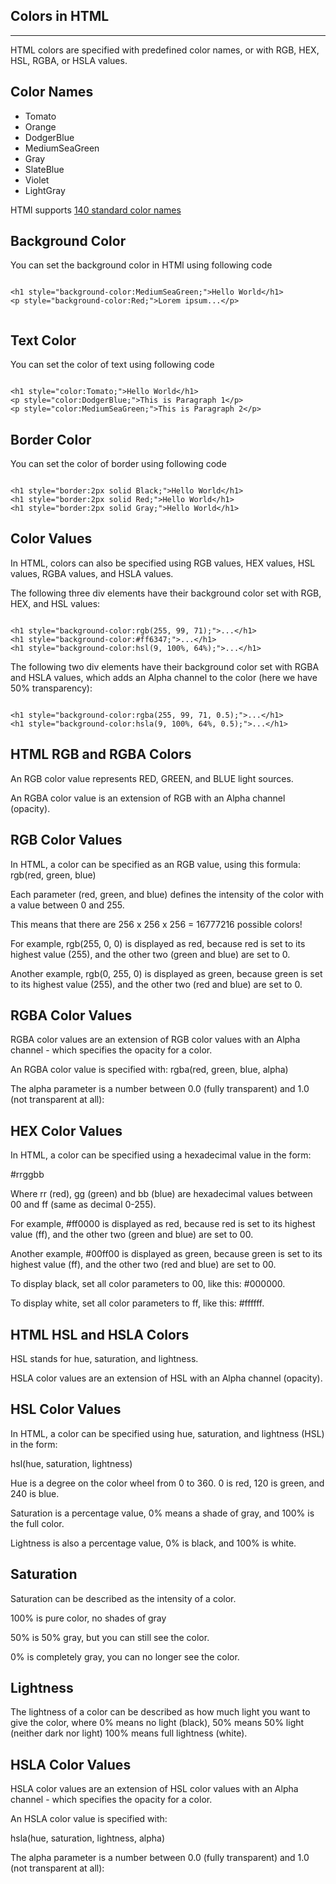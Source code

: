 ## Colors in HTML
<hr>
<p> HTML colors are specified with predefined color names, or with RGB, HEX, HSL, RGBA, or HSLA values. </p>

## Color Names
<ul> 
  <li> Tomato </li>
   <li> Orange </li>
   <li> DodgerBlue </li>
   <li> MediumSeaGreen </li>
   <li> Gray </li>
   <li> SlateBlue </li>
   <li> Violet </li>
   <li> LightGray </li>
</ul>
<p> HTMl supports <a href="https://www.w3schools.com/colors/colors_names.asp"> 140 standard color names </a> </p>

## Background Color

<p> You can set the background color in HTMl using following code </p>

```

<h1 style="background-color:MediumSeaGreen;">Hello World</h1>
<p style="background-color:Red;">Lorem ipsum...</p>


```

## Text Color

<p> You can set the color of text using following code </p>

```

<h1 style="color:Tomato;">Hello World</h1>
<p style="color:DodgerBlue;">This is Paragraph 1</p>
<p style="color:MediumSeaGreen;">This is Paragraph 2</p>

```

## Border Color

<p> You can set the color of border using following code </p>

```

<h1 style="border:2px solid Black;">Hello World</h1>
<h1 style="border:2px solid Red;">Hello World</h1>
<h1 style="border:2px solid Gray;">Hello World</h1>

```

## Color Values

<p> In HTML, colors can also be specified using RGB values, HEX values, HSL values, RGBA values, and HSLA values. </p>

<p> The following three div elements have their background color set with RGB, HEX, and HSL values: </p>

```

<h1 style="background-color:rgb(255, 99, 71);">...</h1>
<h1 style="background-color:#ff6347;">...</h1>
<h1 style="background-color:hsl(9, 100%, 64%);">...</h1>

```

<p> The following two div elements have their background color set with RGBA and HSLA values, which adds an Alpha channel to the color (here we have 50% transparency): </p>

```

<h1 style="background-color:rgba(255, 99, 71, 0.5);">...</h1>
<h1 style="background-color:hsla(9, 100%, 64%, 0.5);">...</h1>

```

## HTML RGB and RGBA Colors

<p> An RGB color value represents RED, GREEN, and BLUE light sources.

An RGBA color value is an extension of RGB with an Alpha channel (opacity). </p>

## RGB Color Values

<p> In HTML, a color can be specified as an RGB value, using this formula:  rgb(red, green, blue)  
  
Each parameter (red, green, and blue) defines the intensity of the color with a value between 0 and 255.

This means that there are 256 x 256 x 256 = 16777216 possible colors!

For example, rgb(255, 0, 0) is displayed as red, because red is set to its highest value (255), and the other two (green and blue) are set to 0.

Another example, rgb(0, 255, 0) is displayed as green, because green is set to its highest value (255), and the other two (red and blue) are set to 0.

</p>

## RGBA Color Values

<p> RGBA color values are an extension of RGB color values with an Alpha channel - which specifies the opacity for a color.

An RGBA color value is specified with:  rgba(red, green, blue, alpha)

The alpha parameter is a number between 0.0 (fully transparent) and 1.0 (not transparent at all): 

 </p>
 
 ## HEX Color Values
 
 <p> In HTML, a color can be specified using a hexadecimal value in the form:

#rrggbb

Where rr (red), gg (green) and bb (blue) are hexadecimal values between 00 and ff (same as decimal 0-255).

For example, #ff0000 is displayed as red, because red is set to its highest value (ff), and the other two (green and blue) are set to 00.

Another example, #00ff00 is displayed as green, because green is set to its highest value (ff), and the other two (red and blue) are set to 00.

To display black, set all color parameters to 00, like this: #000000.

To display white, set all color parameters to ff, like this: #ffffff.</p>

## HTML HSL and HSLA Colors

<p> HSL stands for hue, saturation, and lightness.

HSLA color values are an extension of HSL with an Alpha channel (opacity). </p>

## HSL Color Values

<p> In HTML, a color can be specified using hue, saturation, and lightness (HSL) in the form:

hsl(hue, saturation, lightness)

Hue is a degree on the color wheel from 0 to 360. 0 is red, 120 is green, and 240 is blue.

Saturation is a percentage value, 0% means a shade of gray, and 100% is the full color.

Lightness is also a percentage value, 0% is black, and 100% is white. </p>

## Saturation
 <p> Saturation can be described as the intensity of a color.

100% is pure color, no shades of gray

50% is 50% gray, but you can still see the color.

0% is completely gray, you can no longer see the color. </p>

## Lightness

<p> The lightness of a color can be described as how much light you want to give the color, where 0% means no light (black), 50% means 50% light (neither dark nor light) 100% means full lightness (white).</p>

## HSLA Color Values

<p> HSLA color values are an extension of HSL color values with an Alpha channel - which specifies the opacity for a color.

An HSLA color value is specified with:

hsla(hue, saturation, lightness, alpha)

The alpha parameter is a number between 0.0 (fully transparent) and 1.0 (not transparent at all): </p>
